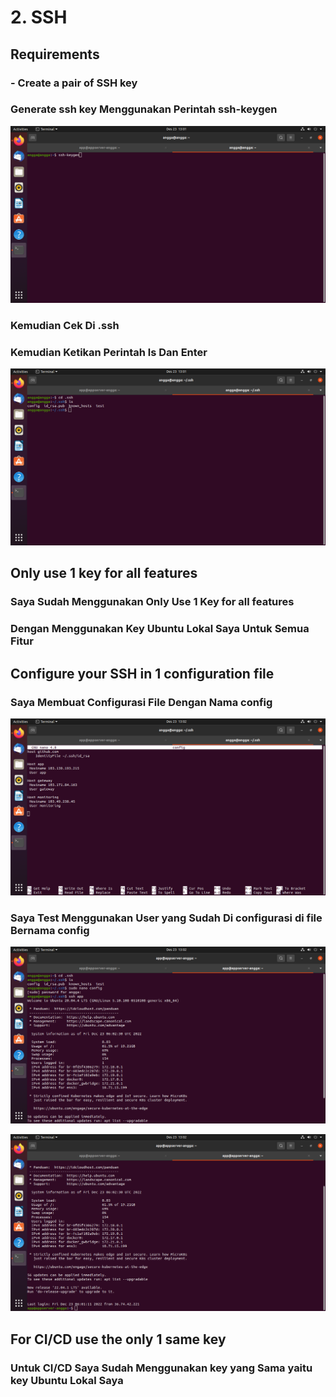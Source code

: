 # 2. SSH

## Requirements
### - Create a pair of SSH key

###  Generate ssh key Menggunakan Perintah ssh-keygen

![](https://github.com/Angga6699/Devops/blob/master/Final%20Task/Poto%20Final%20Task/5.png)

### Kemudian Cek Di .ssh<br>
### Kemudian Ketikan Perintah ls Dan Enter

![](https://github.com/Angga6699/Devops/blob/master/Final%20Task/Poto%20Final%20Task/6.png)

## Only use 1 key for all features

### Saya Sudah Menggunakan Only Use 1 Key for all features<br>
### Dengan Menggunakan Key Ubuntu Lokal Saya Untuk Semua Fitur

## Configure your SSH in 1 configuration file

### Saya Membuat Configurasi File Dengan Nama config

![](https://github.com/Angga6699/Devops/blob/master/Final%20Task/Poto%20Final%20Task/7.png)

### Saya Test Menggunakan User yang Sudah Di configurasi di file Bernama config

![](https://github.com/Angga6699/Devops/blob/master/Final%20Task/Poto%20Final%20Task/8.png)

![](https://github.com/Angga6699/Devops/blob/master/Final%20Task/Poto%20Final%20Task/9.png)

## For CI/CD use the only 1 same key

### Untuk CI/CD Saya Sudah Menggunakan key yang Sama yaitu key Ubuntu Lokal Saya
